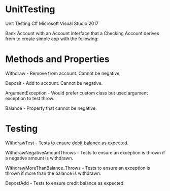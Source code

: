 # UnitTesting
Unit Testing C# Microsoft Visual Studio 2017

Bank Account with an Account interface that a Checking Account derives from to create simple app with the following:

# Methods and Properties

Withdraw - Remove from account.  Cannot be negative

Deposit - Add to account.  Cannot be negative.

ArgumentException - Would prefer custom class but used argument exception to test throw.

Balance - Property that cannot be negative.


# Testing

WithdrawTest - Tests to ensure debit balance as expected.

WithdrawNegativeAmountThrows - Tests to ensure an exception is thrown if a negative amount is withdrawn.

WithdrawMoreThanBalance_Throws - Tests to ensure an exception is thrown if more than the balance is withdrawn.

DepostAdd - Tests to ensure credit balance as expected.
